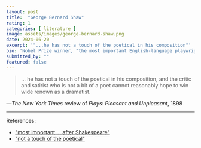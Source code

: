 ```yaml
---
layout: post
title:  "George Bernard Shaw"
rating: 1
categories: [ literature ]
image: assets/images/george-bernard-shaw.png
date: 2024-06-20
excerpt: '"...he has not a touch of the poetical in his composition"'
bio: 'Nobel Prize winner, "the most important English-language playwright after Shakespeare."'
submitted_by: ""
featured: false
---
```


> ... he has not a touch of the poetical in his composition, and the critic and satirist who is not a bit of a poet cannot reasonably hope to win wide renown as a dramatist.

—_The New York Times_ review of _Plays: Pleasant and Unpleasant_, 1898

---

References:

- ["most important ... after Shakespeare"](https://archive.org/details/oxfordencycloped0002unse_e9d3)
- ["not a touch of the poetical"](https://www.nytimes.com/2021/08/27/books/when-the-book-review-went-really-harsh.html)
